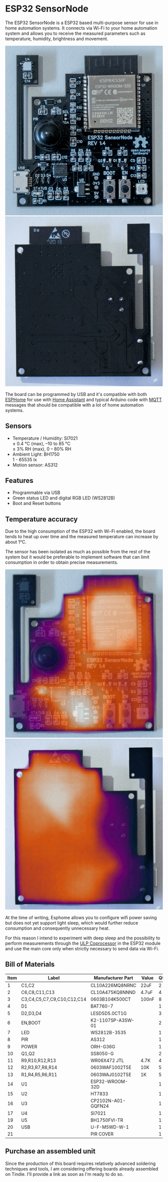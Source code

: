 # ESP32 SensorNode

The ESP32 SensorNode is a ESP32 based multi-purpose sensor for use in home automation systems.
It connects via Wi-Fi to your home automation system and allows you to receive the measured parameters such as temperature, humidity, brightness and movement.

![Front](https://github.com/TheNico14/ESP32-SensorNode/blob/master/Documentation/Images/front.png?raw=true)
![Back](https://github.com/TheNico14/ESP32-SensorNode/blob/master/Documentation/Images/back.png?raw=true)

The board can be programmed by USB and it's compatible with both [ESPHome](https://esphome.io/) for use with [Home Assistant](https://www.home-assistant.io/) and typical Arduino code with [MQTT](https://en.wikipedia.org/wiki/MQTT) messages that should be compatible with a lot of home automation systems.

## Sensors

* Temperature / Humidity: SI7021\
    ± 0.4 °C (max), –10 to 85 °C\
    ± 3% RH (max), 0 – 80% RH
* Ambient Light: BH1750\
    1 - 65535 lx
* Motion sensor: AS312

## Features

* Programmable via USB
* Green status LED and digital RGB LED (WS2812B)
* Boot and Reset buttons

## Temperature accuracy

Due to the high consumption of the ESP32 with Wi-Fi enabled, the board tends to heat up over time and the measured temperature can increase by about 1°C.

The sensor has been isolated as much as possible from the rest of the system but it would be preferable to implement software that can limit consumption in order to obtain precise measurements.

![Front](https://github.com/TheNico14/ESP32-SensorNode/blob/master/Documentation/Images/front_thermal.png?raw=true)
![Back](https://github.com/TheNico14/ESP32-SensorNode/blob/master/Documentation/Images/back_thermal.png?raw=true)

At the time of writing, Esphome allows you to configure wifi power saving but does not yet support light sleep, which would further reduce consumption and consequently unnecessary heat.

For this reason I intend to experiment with deep sleep and the possibility to perform measurements through the [ULP Coprocessor](https://docs.espressif.com/projects/esp-idf/en/latest/esp32/api-guides/ulp.html) in the ESP32 module and use the main core only when strictly necessary to send data via Wi-Fi.

## Bill of Materials

|Item|Label                     |Manufacturer Part |Value|Qty|Link                                                                                                                                           |
|----|--------------------------|------------------|-----|---|-----------------------------------------------------------------------------------------------------------------------------------------------|
|1   |C1,C2                     |CL10A226MQ8NRNC   |22uF |2  |[LCSC](https://lcsc.com/product-detail/Multilayer-Ceramic-Capacitors-MLCC-SMD-SMT_SAMSUNG_CL10A226MQ8NRNC_22uF-226-20-6-3V_C59461.html)        |
|2   |C6,C8,C11,C13             |CL10A475KQ8NNND   |4.7uF|4  |[LCSC](https://lcsc.com/product-detail/Others_Samsung-Electro-Mechanics_CL10A475KQ8NNND_Samsung-Electro-Mechanics-CL10A475KQ8NNND_C307470.html)|
|3   |C3,C4,C5,C7,C9,C10,C12,C14|0603B104K500CT    |100nF|8  |[LCSC](https://lcsc.com/product-detail/Multilayer-Ceramic-Capacitors-MLCC-SMD-SMT_Walsin-Tech-Corp-0603B104K500CT_C314282.html)                |
|4   |D1                        |BAT760-7          |     |1  |[LCSC](https://lcsc.com/product-detail/Schottky-Barrier-Diodes-SBD_DIODES_BAT760-7_BAT760-7_C124187.html)                                      |
|5   |D2,D3,D4                  |LESD5D5.0CT1G     |     |3  |[LCSC](https://lcsc.com/product-detail/New-Arrivals_Leshan-Radio-LESD5D5-0CT1G_C383211.html)                                                   |
|6   |EN,BOOT                   |K2-1107SP-A3SW-01 |     |2  |[LCSC](https://lcsc.com/product-detail/Others_Korean-Hroparts-Elec-K2-1107SP-A3SW-01_C283538.html)                                             |
|7   |LED                       |WS2812B-3535      |     |1  |[LCSC](https://lcsc.com/product-detail/Light-Emitting-Diodes-LED_3535-RGBIntegrated-Light_C114583.html)                                        |
|8   |PIR                       |AS312             |     |1  |[LCSC](https://lcsc.com/product-detail/Infrared-Sensors_Senba-Sensing-Tech-AS312_C90465.html)                                                  |
|9   |POWER                     |ORH-G36G          |     |1  |[LCSC](https://lcsc.com/product-detail/Light-Emitting-Diodes-LED_0603-green_C205443.html)                                                      |
|10  |Q1,Q2                     |SS8050-G          |     |2  |[LCSC](https://lcsc.com/product-detail/Transistors-NPN-PNP_Changjiang-Electronics-Tech-CJ-SS8050-G_C164886.html)                               |
|11  |R9,R10,R12,R13            |WR06X472 JTL      |4.7K |4  |[LCSC](https://lcsc.com/product-detail/Chip-Resistor-Surface-Mount_Walsin-Tech-Corp-Walsin-Tech-Corp-4-7KR-472-5_C384219.html)                 |
|12  |R2,R3,R7,R8,R14           |0603WAF1002T5E    |10K  |5  |[LCSC](https://lcsc.com/product-detail/Chip-Resistor-Surface-Mount_Uniroyal-Elec-0603WAF1002T5E_C25804.html)                                   |
|13  |R1,R4,R5,R6,R11           |0603WAJ0102T5E    |1K   |5  |[LCSC](https://lcsc.com/product-detail/Chip-Resistor-Surface-Mount_Uniroyal-Elec-0603WAJ0102T5E_C25585.html)                                   |
|14  |U1                        |ESP32-WROOM-32D   |     |1  |[LCSC](https://lcsc.com/product-detail/WIFI-Modules_ESP-WROOM-32_C95209.html)                                                                  |
|15  |U2                        |HT7833            |     |1  |[LCSC](https://lcsc.com/product-detail/Low-Dropout-Regulators-LDO_HT7833_C50936.html)                                                          |
|16  |U3                        |CP2102N-A01-GQFN24|     |1  |[LCSC](https://lcsc.com/product-detail/USB_SILICON-LABS_CP2102N-A01-GQFN24_CP2102N-A01-GQFN24_C80225.html)                                     |
|17  |U4                        |SI7021            |     |1  |[LCSC](https://lcsc.com/product-detail/Temperature-Humidity-Sensors_SILICON-LABS_SI7021-A20-GM1R_SILICON-LABS-SI7021-A20-GM1R_C132603.html)    |
|19  |U5                        |BH1750FVI-TR      |     |1  |[LCSC](https://lcsc.com/product-detail/Sensors_ROHM_BH1750FVI-TR_BH1750FVI-TR_C78960.html)                                                     |
|20  |USB                       |U-F-M5WD-W-1      |     |1  |[LCSC](https://lcsc.com/product-detail/Micro-USB-Connectors_Korean-Hroparts-Elec-U-F-M5WD-W-1_C145779.html)                                    |
|21  |                          |PIR COVER         |     |1  |[Aliexpress](https://www.aliexpress.com/item/32776166287.html)                                                                                       |

## Purchase an assembled unit

Since the production of this board requires relatively advanced soldering techniques and tools, I am considering offering boards already assembled on Tindie. I'll provide a link as soon as I'm ready to do so.
